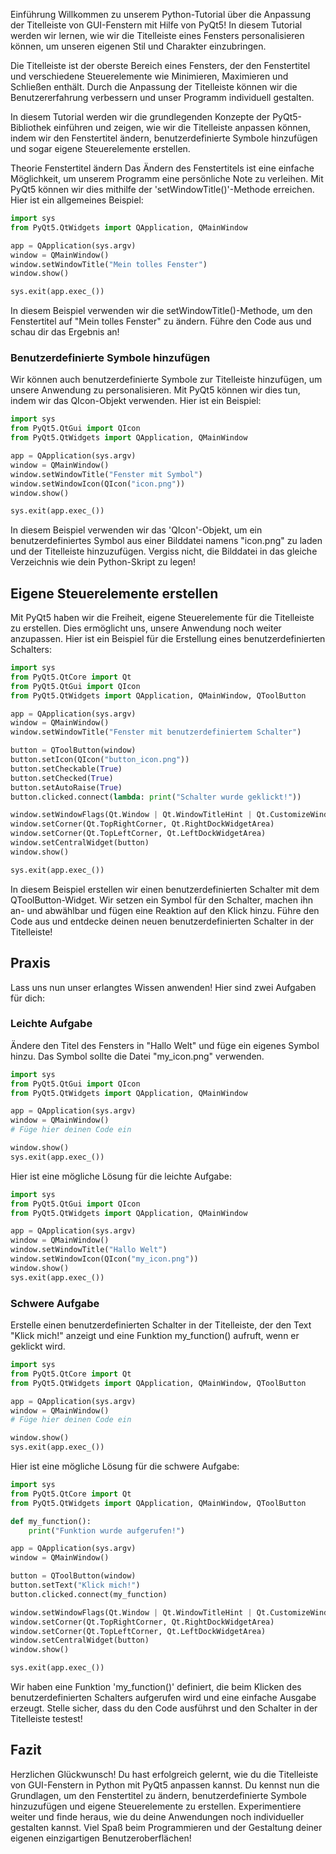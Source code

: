 Einführung
Willkommen zu unserem Python-Tutorial über die Anpassung der Titelleiste von GUI-Fenstern mit Hilfe von PyQt5! In diesem Tutorial werden wir lernen, wie wir die Titelleiste eines Fensters personalisieren können, um unseren eigenen Stil und Charakter einzubringen.

Die Titelleiste ist der oberste Bereich eines Fensters, der den Fenstertitel und verschiedene Steuerelemente wie Minimieren, Maximieren und Schließen enthält. Durch die Anpassung der Titelleiste können wir die Benutzererfahrung verbessern und unser Programm individuell gestalten.

In diesem Tutorial werden wir die grundlegenden Konzepte der PyQt5-Bibliothek einführen und zeigen, wie wir die Titelleiste anpassen können, indem wir den Fenstertitel ändern, benutzerdefinierte Symbole hinzufügen und sogar eigene Steuerelemente erstellen.

Theorie
Fenstertitel ändern
Das Ändern des Fenstertitels ist eine einfache Möglichkeit, um unserem Programm eine persönliche Note zu verleihen. Mit PyQt5 können wir dies mithilfe der 'setWindowTitle()'-Methode erreichen. Hier ist ein allgemeines Beispiel:

```python
import sys
from PyQt5.QtWidgets import QApplication, QMainWindow

app = QApplication(sys.argv)
window = QMainWindow()
window.setWindowTitle("Mein tolles Fenster")
window.show()

sys.exit(app.exec_())
````
In diesem Beispiel verwenden wir die setWindowTitle()-Methode, um den Fenstertitel auf "Mein tolles Fenster" zu ändern. Führe den Code aus und schau dir das Ergebnis an!

### Benutzerdefinierte Symbole hinzufügen
Wir können auch benutzerdefinierte Symbole zur Titelleiste hinzufügen, um unsere Anwendung zu personalisieren. Mit PyQt5 können wir dies tun, indem wir das QIcon-Objekt verwenden. Hier ist ein Beispiel:

```python
import sys
from PyQt5.QtGui import QIcon
from PyQt5.QtWidgets import QApplication, QMainWindow

app = QApplication(sys.argv)
window = QMainWindow()
window.setWindowTitle("Fenster mit Symbol")
window.setWindowIcon(QIcon("icon.png"))
window.show()

sys.exit(app.exec_())
```
In diesem Beispiel verwenden wir das 'QIcon'-Objekt, um ein benutzerdefiniertes Symbol aus einer Bilddatei namens "icon.png" zu laden und der Titelleiste hinzuzufügen. Vergiss nicht, die Bilddatei in das gleiche Verzeichnis wie dein Python-Skript zu legen!

## Eigene Steuerelemente erstellen
Mit PyQt5 haben wir die Freiheit, eigene Steuerelemente für die Titelleiste zu erstellen. Dies ermöglicht uns, unsere Anwendung noch weiter anzupassen. Hier ist ein Beispiel für die Erstellung eines benutzerdefinierten Schalters:

```python
import sys
from PyQt5.QtCore import Qt
from PyQt5.QtGui import QIcon
from PyQt5.QtWidgets import QApplication, QMainWindow, QToolButton

app = QApplication(sys.argv)
window = QMainWindow()
window.setWindowTitle("Fenster mit benutzerdefiniertem Schalter")

button = QToolButton(window)
button.setIcon(QIcon("button_icon.png"))
button.setCheckable(True)
button.setChecked(True)
button.setAutoRaise(True)
button.clicked.connect(lambda: print("Schalter wurde geklickt!"))

window.setWindowFlags(Qt.Window | Qt.WindowTitleHint | Qt.CustomizeWindowHint)
window.setCorner(Qt.TopRightCorner, Qt.RightDockWidgetArea)
window.setCorner(Qt.TopLeftCorner, Qt.LeftDockWidgetArea)
window.setCentralWidget(button)
window.show()

sys.exit(app.exec_())
```
In diesem Beispiel erstellen wir einen benutzerdefinierten Schalter mit dem QToolButton-Widget. Wir setzen ein Symbol für den Schalter, machen ihn an- und abwählbar und fügen eine Reaktion auf den Klick hinzu. Führe den Code aus und entdecke deinen neuen benutzerdefinierten Schalter in der Titelleiste!

## Praxis
Lass uns nun unser erlangtes Wissen anwenden! Hier sind zwei Aufgaben für dich:

### Leichte Aufgabe
Ändere den Titel des Fensters in "Hallo Welt" und füge ein eigenes Symbol hinzu. Das Symbol sollte die Datei "my_icon.png" verwenden.

```python
import sys
from PyQt5.QtGui import QIcon
from PyQt5.QtWidgets import QApplication, QMainWindow

app = QApplication(sys.argv)
window = QMainWindow()
# Füge hier deinen Code ein

window.show()
sys.exit(app.exec_())
```
Hier ist eine mögliche Lösung für die leichte Aufgabe:

```python
import sys
from PyQt5.QtGui import QIcon
from PyQt5.QtWidgets import QApplication, QMainWindow

app = QApplication(sys.argv)
window = QMainWindow()
window.setWindowTitle("Hallo Welt")
window.setWindowIcon(QIcon("my_icon.png"))
window.show()
sys.exit(app.exec_())
```
### Schwere Aufgabe
Erstelle einen benutzerdefinierten Schalter in der Titelleiste, der den Text "Klick mich!" anzeigt und eine Funktion my_function() aufruft, wenn er geklickt wird.
```python
import sys
from PyQt5.QtCore import Qt
from PyQt5.QtWidgets import QApplication, QMainWindow, QToolButton

app = QApplication(sys.argv)
window = QMainWindow()
# Füge hier deinen Code ein

window.show()
sys.exit(app.exec_())
```
Hier ist eine mögliche Lösung für die schwere Aufgabe:
```python
import sys
from PyQt5.QtCore import Qt
from PyQt5.QtWidgets import QApplication, QMainWindow, QToolButton

def my_function():
    print("Funktion wurde aufgerufen!")

app = QApplication(sys.argv)
window = QMainWindow()

button = QToolButton(window)
button.setText("Klick mich!")
button.clicked.connect(my_function)

window.setWindowFlags(Qt.Window | Qt.WindowTitleHint | Qt.CustomizeWindowHint)
window.setCorner(Qt.TopRightCorner, Qt.RightDockWidgetArea)
window.setCorner(Qt.TopLeftCorner, Qt.LeftDockWidgetArea)
window.setCentralWidget(button)
window.show()

sys.exit(app.exec_())
```
Wir haben eine Funktion 'my_function()' definiert, die beim Klicken des benutzerdefinierten Schalters aufgerufen wird und eine einfache Ausgabe erzeugt. Stelle sicher, dass du den Code ausführst und den Schalter in der Titelleiste testest!

## Fazit
Herzlichen Glückwunsch! Du hast erfolgreich gelernt, wie du die Titelleiste von GUI-Fenstern in Python mit PyQt5 anpassen kannst. Du kennst nun die Grundlagen, um den Fenstertitel zu ändern, benutzerdefinierte Symbole hinzuzufügen und eigene Steuerelemente zu erstellen. Experimentiere weiter und finde heraus, wie du deine Anwendungen noch individueller gestalten kannst. Viel Spaß beim Programmieren und der Gestaltung deiner eigenen einzigartigen Benutzeroberflächen!